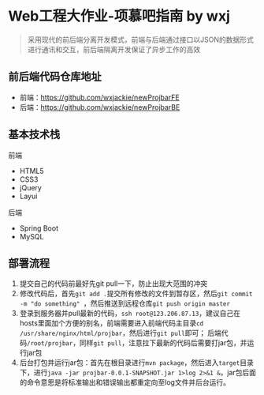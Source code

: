 # Web工程大作业-项慕吧指南 by wxj
> 采用现代的前后端分离开发模式，前端与后端通过接口以JSON的数据形式进行通讯和交互，前后端隔离开发保证了异步工作的高效

## 前后端代码仓库地址
- 前端：https://github.com/wxjackie/newProjbarFE
- 后端：https://github.com/wxjackie/newProjbarBE

## 基本技术栈

前端
- HTML5
- CSS3
- jQuery
- Layui

后端
- Spring Boot
- MySQL

## 部署流程
1. 提交自己的代码前最好先git pull一下，防止出现大范围的冲突
2. 修改代码后，首先`git add .`提交所有修改的文件到暂存区，然后`git commit -m "do something" `，然后推送到远程仓库`git push origin master`
3. 登录到服务器并pull最新的代码，`ssh root@123.206.87.13`，建议自己在hosts里面加个方便的别名，前端需要进入前端代码主目录`cd /usr/share/nginx/html/projbar`，然后进行`git pull`即可；
后端代码`/root/projbar`，同样`git pull`，注意拉下最新的代码后需要打jar包，并运行jar包
4. 后台打包并运行jar包：首先在根目录进行`mvn package`，然后进入`target`目录下，进行`java -jar projbar-0.0.1-SNAPSHOT.jar 1>log 2>&1 &`，jar包后面的命令意思是将标准输出和错误输出都重定向至log文件并后台运行。
